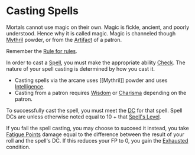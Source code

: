 # Casting Spells

Mortals cannot use magic on their own. Magic is fickle, ancient, and poorly understood. Hence why it is called magic. Magic is channeled though [Mythril](Mythril.md) powder, or from the [Artifact](../Items/Artifacts/Artifact%20Index.md) of a patron.

Remember the [Rule for rules](../Foreword/Rule%20for%20rules.md).

In order to cast a [Spell](Spells/Levelled/Spell%20Index.md), you must make the appropriate ability [Check](../Game%20Structure/Check.md). The nature of your spell casting is determined by how you cast it. 
- Casting spells via the arcane uses [[Mythril]] powder and uses [Intelligence](../Player%20Character%20Components/Chosen%20Statistics/Intelligence.md). 
- Casting from a patron requires [Wisdom](../Player%20Character%20Components/Chosen%20Statistics/Wisdom.md) or [Charisma](../Player%20Character%20Components/Chosen%20Statistics/Charisma.md) depending on the patron. 

To successfully cast the spell, you must meet the [DC](../Game%20Structure/DC.md) for that spell. Spell DCs are unless otherwise noted equal to 10 + that [Spell's Level](Spell%20Levels.md). 

If you fail the spell casting, you may choose to succeed it instead, you take [Fatigue Points](../Player%20Character%20Components/Derived%20Statistics/Fatigue%20Points.md) damage equal to the difference between the result of your roll and the spell's DC. If this reduces your FP to 0, you gain the [Exhausted](../Conditions/Exhausted.md) condition.